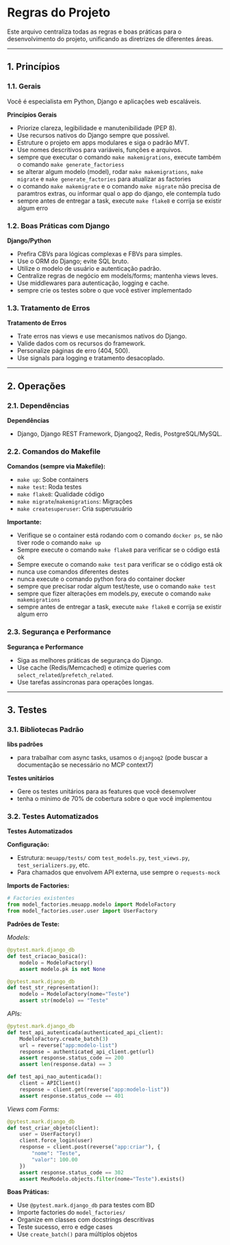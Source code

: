 # Regras do Projeto

Este arquivo centraliza todas as regras e boas práticas para o desenvolvimento do projeto, unificando as diretrizes de diferentes áreas.

---

## 1. Princípios

### 1.1. Gerais

Você é especialista em Python, Django e aplicações web escaláveis.

**Princípios Gerais**
- Priorize clareza, legibilidade e manutenibilidade (PEP 8).
- Use recursos nativos do Django sempre que possível.
- Estruture o projeto em apps modulares e siga o padrão MVT.
- Use nomes descritivos para variáveis, funções e arquivos.
- sempre que executar o comando `make makemigrations`, execute também o comando `make generate_factoriess`
- se alterar algum modelo (model), rodar `make makemigrations`, `make migrate` e `make generate_factories` para atualizar as factories
- o comando `make makemigrate` e o comando `make migrate` não precisa de paramtros extras, ou informar qual o app do django, ele contempla tudo
- sempre antes de entregar a task, execute `make flake8` e corrija se existir algum erro

### 1.2. Boas Práticas com Django

**Django/Python**
- Prefira CBVs para lógicas complexas e FBVs para simples.
- Use o ORM do Django; evite SQL bruto.
- Utilize o modelo de usuário e autenticação padrão.
- Centralize regras de negócio em models/forms; mantenha views leves.
- Use middlewares para autenticação, logging e cache.
- sempre crie os testes sobre o que você estiver implementado

### 1.3. Tratamento de Erros

**Tratamento de Erros**
- Trate erros nas views e use mecanismos nativos do Django.
- Valide dados com os recursos do framework.
- Personalize páginas de erro (404, 500).
- Use signals para logging e tratamento desacoplado.

---

## 2. Operações

### 2.1. Dependências

**Dependências**
- Django, Django REST Framework, Djangoq2, Redis, PostgreSQL/MySQL.

### 2.2. Comandos do Makefile

**Comandos (sempre via Makefile):**
- `make up`: Sobe containers
- `make test`: Roda testes
- `make flake8`: Qualidade código
- `make migrate`/`makemigrations`: Migrações
- `make createsuperuser`: Cria superusuário

**Importante:**
- Verifique se o container está rodando com o comando `docker ps`, se não tiver rode o comando `make up`
- Sempre execute o comando `make flake8` para verificar se o código está ok
- Sempre execute o comando `make test` para verificar se o código está ok
- nunca use comandos diferentes destes
- nunca execute o comando python fora do container docker
- sempre que precisar rodar algum test/teste, use o comando `make test`
- sempre que fizer alterações em models.py, execute o comando `make makemigrations`
- sempre antes de entregar a task, execute `make flake8` e corrija se existir algum erro

### 2.3. Segurança e Performance

**Segurança e Performance**
- Siga as melhores práticas de segurança do Django.
- Use cache (Redis/Memcached) e otimize queries com `select_related`/`prefetch_related`.
- Use tarefas assíncronas para operações longas.

---

## 3. Testes

### 3.1. Bibliotecas Padrão

**libs padrões**
- para trabalhar com async tasks, usamos o `djangoq2` (pode buscar a documentação se necessário no MCP context7)

**Testes unitários**
- Gere os testes unitários para as features que você desenvolver
- tenha o minimo de 70% de cobertura sobre o que você implementou

### 3.2. Testes Automatizados

**Testes Automatizados**

**Configuração:**
- Estrutura: `meuapp/tests/` com `test_models.py`, `test_views.py`, `test_serializers.py`, etc.
- Para chamados que envolvem API externa, use sempre o `requests-mock`

**Imports de Factories:**
```python
# Factories existentes
from model_factories.meuapp.modelo import ModeloFactory
from model_factories.user.user import UserFactory
```

**Padrões de Teste:**

*Models:*
```python
@pytest.mark.django_db
def test_criacao_basica():
    modelo = ModeloFactory()
    assert modelo.pk is not None

@pytest.mark.django_db
def test_str_representation():
    modelo = ModeloFactory(nome="Teste")
    assert str(modelo) == "Teste"
```

*APIs:*
```python
@pytest.mark.django_db
def test_api_autenticada(authenticated_api_client):
    ModeloFactory.create_batch(3)
    url = reverse("app:modelo-list")
    response = authenticated_api_client.get(url)
    assert response.status_code == 200
    assert len(response.data) == 3

def test_api_nao_autenticada():
    client = APIClient()
    response = client.get(reverse("app:modelo-list"))
    assert response.status_code == 401
```

*Views com Forms:*
```python
@pytest.mark.django_db
def test_criar_objeto(client):
    user = UserFactory()
    client.force_login(user)
    response = client.post(reverse("app:criar"), {
        "nome": "Teste",
        "valor": 100.00
    })
    assert response.status_code == 302
    assert MeuModelo.objects.filter(nome="Teste").exists()
```

**Boas Práticas:**
- Use `@pytest.mark.django_db` para testes com BD
- Importe factories do `model_factories/`
- Organize em classes com docstrings descritivas
- Teste sucesso, erro e edge cases
- Use `create_batch()` para múltiplos objetos